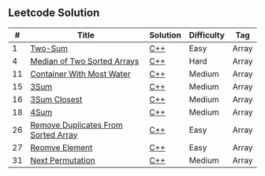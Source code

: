 ## Leetcode Solution

|  #   |   Title  |  Solution  | Difficulty| Tag |
| ---- | ---- | ---- | ----| ----|
|   1   |   [Two-Sum](https://leetcode.com/problems/two-sum/)   | [C++](https://github.com/DeepDuke/Leetcode-Solution/blob/master/Algorithms/C++/1-two-sum.cpp)     |   Easy  |   Array  |
| 4 |[Median of Two Sorted Arrays](https://leetcode.com/problems/median-of-two-sorted-arrays/) | [C++](https://github.com/DeepDuke/Leetcode-Solution/blob/master/Algorithms/C++/4-median-of-two-sorted-arrays.cpp) | Hard | Array    |
| 11 | [Container With Most Water](https://leetcode.com/problems/container-with-most-water/) | [C++](https://github.com/DeepDuke/Leetcode-Solution/blob/master/Algorithms/C++/11-container-with-most-water.cpp) | Medium |  Array   |
|15 | [3Sum](https://leetcode.com/problems/3sum/) | [C++](https://github.com/DeepDuke/Leetcode-Solution/blob/master/Algorithms/C++/15-3sum.cpp) | Medium  | Array|
| 16 | [3Sum Closest](https://leetcode.com/problems/3sum-closest/) | [C++](https://github.com/DeepDuke/Leetcode-Solution/blob/master/Algorithms/C++/16-3sum-closest.cpp)| Medium |Array|
| 18 | [4Sum](https://leetcode.com/problems/4sum/) | [C++](https://github.com/DeepDuke/Leetcode-Solution/blob/master/Algorithms/C++/18-4sum.cpp) | Medium| Array|
| 26 |  [Remove Duplicates From Sorted Array](https://leetcode.com/problems/remove-duplicates-from-sorted-array/) | [C++](https://github.com/DeepDuke/Leetcode-Solution/blob/master/Algorithms/C++/26-remove-duplicates-from-sorted-array.cpp) | Easy | Array |
| 27 | [Reomve Element](https://leetcode.com/problems/remove-element/) | [C++](https://github.com/DeepDuke/Leetcode-Solution/blob/master/Algorithms/C++/27-remove-element.cpp) | Easy | Array |
| 31 | [Next Permutation](https://leetcode.com/problems/next-permutation/) | [C++](https://github.com/DeepDuke/Leetcode-Solution/blob/master/Algorithms/C++/31-next-permutation.cpp) | Medium | Array |

